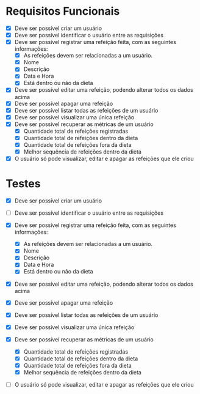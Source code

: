 # Requisitos Funcionais

- [X] Deve ser possível criar um usuário
- [X] Deve ser possível identificar o usuário entre as requisições
- [X] Deve ser possível registrar uma refeição feita, com as seguintes informações:
    - [X] As refeições devem ser relacionadas a um usuário.
    - [X] Nome
    - [X] Descrição
    - [X] Data e Hora
    - [X] Está dentro ou não da dieta
- [X] Deve ser possível editar uma refeição, podendo alterar todos os dados acima
- [X] Deve ser possível apagar uma refeição
- [X] Deve ser possível listar todas as refeições de um usuário
- [X] Deve ser possível visualizar uma única refeição
- [X] Deve ser possível recuperar as métricas de um usuário
    - [X] Quantidade total de refeições registradas
    - [X] Quantidade total de refeições dentro da dieta
    - [X] Quantidade total de refeições fora da dieta
    - [X] Melhor sequência de refeições dentro da dieta
- [X] O usuário só pode visualizar, editar e apagar as refeições que ele criou

# Testes

- [X] Deve ser possível criar um usuário
- [ ] Deve ser possível identificar o usuário entre as requisições
- [X] Deve ser possível registrar uma refeição feita, com as seguintes informações:
    - [X] As refeições devem ser relacionadas a um usuário.
    - [X] Nome
    - [X] Descrição
    - [X] Data e Hora
    - [X] Está dentro ou não da dieta
- [X] Deve ser possível editar uma refeição, podendo alterar todos os dados acima
- [X] Deve ser possível apagar uma refeição
- [X] Deve ser possível listar todas as refeições de um usuário
- [X] Deve ser possível visualizar uma única refeição
- [X] Deve ser possível recuperar as métricas de um usuário
    - [X] Quantidade total de refeições registradas
    - [X] Quantidade total de refeições dentro da dieta
    - [X] Quantidade total de refeições fora da dieta
    - [X] Melhor sequência de refeições dentro da dieta
- [ ] O usuário só pode visualizar, editar e apagar as refeições que ele criou



